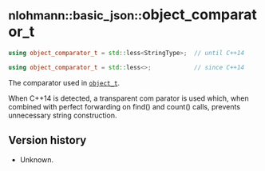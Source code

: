 # <small>nlohmann::basic_json::</small>object_comparator_t

```cpp
using object_comparator_t = std::less<StringType>;  // until C++14

using object_comparator_t = std::less<>;            // since C++14
```

The comparator used in [`object_t`](object_t.md).

When C++14 is detected, a transparent com parator is used which, when combined with perfect forwarding on find() and
count() calls, prevents unnecessary string construction.

## Version history

- Unknown.
